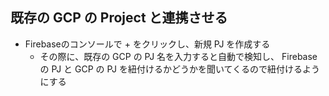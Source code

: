 ## 既存の GCP の Project と連携させる

- Firebaseのコンソールで + をクリックし、新規 PJ を作成する
    - その際に、既存の GCP の PJ 名を入力すると自動で検知し、 Firebase の PJ と GCP の PJ を紐付けるかどうかを聞いてくるので紐付けるようにする
